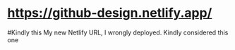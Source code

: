 # https://github-design.netlify.app/
#Kindly this My new Netlify URL, I wrongly deployed. Kindly considered this one
